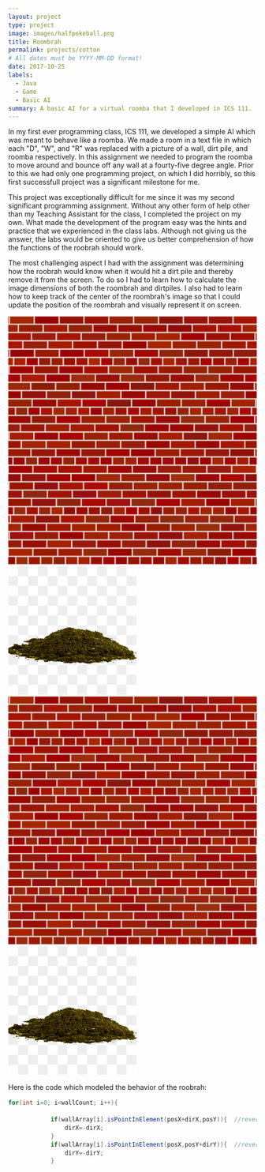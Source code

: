 ```yaml
---
layout: project
type: project
image: images/halfpokeball.png
title: Roombrah
permalink: projects/cotton
# All dates must be YYYY-MM-DD format!
date: 2017-10-25
labels:
  - Java
  - Game
  - Basic AI
summary: A basic AI for a virtual roomba that I developed in ICS 111.
---
```



In my first ever programming class, ICS 111, we developed a simple AI which was meant to behave like a roomba. We made a room in a text
file in which each "D", "W", and "R" was replaced with a picture of a wall, dirt pile, and roomba respectively. In this assignment we
needed to program the roomba to move around and bounce off any wall at a fourty-five degree angle. Prior to this we had only one
programming project, on which I did horribly, so this first successfull project was a significant milestone for me.

This project was exceptionally difficult for me since it was my second significant programming assignment. Without any other form of
help other than my Teaching Assistant for the class, I completed the project on my own. What made the development of the program easy
was the hints and practice that we experienced in the class labs. Although not giving us the answer, the labs would be oriented to give
us better comprehension of how the functions of the roobrah should work.

The most challenging aspect I had with the assignment was determining how the roobrah would know when it would hit a dirt pile and 
thereby remove it from the screen. To do so I had to learn how to calculate the image dimensions of both the roombrah and dirtpiles. I 
also had to learn how to keep track of the center of the roombrah's image so that I could update the position of the roombrah and 
visually represent it on screen.


<div class="ui small rounded images">
	<img src="../images/originalbricks.png">
	<img src="../images/originaldirtmound.jpg">
	<img src="../images/originalbricks.png">
	<img src="../images/originaldirtmound.jpg">
</div>





Here is the code which modeled the behavior of the roobrah:
```java
for(int i=0; i<wallCount; i++){
			
			if(wallArray[i].isPointInElement(posX+dirX,posY)){	//reverse the x direction
				dirX=-dirX;
			}
			if(wallArray[i].isPointInElement(posX,posY+dirY)){	//reverse the y direction
				dirY=-dirY;
			}

```


